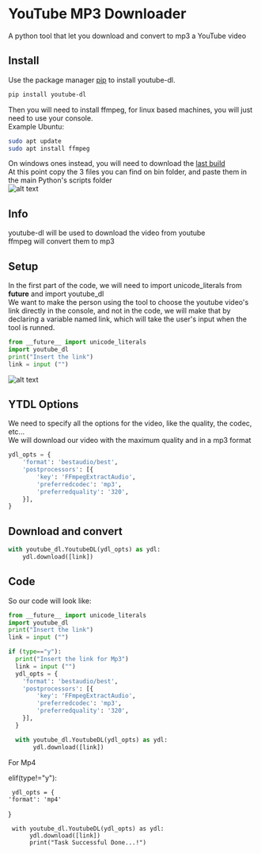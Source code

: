 # YouTube MP3 Downloader
A python tool that let you download and convert to mp3 a YouTube video

## Install
Use the package manager [pip](https://pip.pypa.io/en/stable/) to install youtube-dl.  
```bash
pip install youtube-dl
```
Then you will need to install ffmpeg, for linux based machines, you will just need to use your console.  
Example Ubuntu:  
```bash
sudo apt update
sudo apt install ffmpeg
```
On windows ones instead, you will need to download the [last build](https://ffmpeg.org/download.html#build-windows)  
At this point copy the 3 files you can find on bin folder, and paste them in the main Python's scripts folder  
![alt text](https://i.ibb.co/gmJZ1zC/aaaaaa.png)

## Info
youtube-dl will be used to download the video from youtube  
ffmpeg will convert them to mp3

## Setup
In the first part of the code, we will need to import unicode_literals from __future__ and import youtube_dl  
We want to make the person using the tool to choose the youtube video's link directly in the console, and not in the code, we will make that by declaring a variable named link, which will take the user's input when the tool is runned.
```python
from __future__ import unicode_literals
import youtube_dl
print("Insert the link")
link = input ("")
```
![alt text](https://i.ibb.co/Y2GqT3Q/Cattura.png)

## YTDL Options
We need to specify all the options for the video, like the quality, the codec, etc...  
We will download our video with the maximum quality and in a mp3 format  
```python
ydl_opts = {
    'format': 'bestaudio/best',
    'postprocessors': [{
        'key': 'FFmpegExtractAudio',
        'preferredcodec': 'mp3',
        'preferredquality': '320',
    }],
}
```

## Download and convert
```python
with youtube_dl.YoutubeDL(ydl_opts) as ydl:
    ydl.download([link])
```

## Code
So our code will look like:
```python
from __future__ import unicode_literals
import youtube_dl
print("Insert the link")
link = input ("")

if (type=="y"):
  print("Insert the link for Mp3")
  link = input ("")
  ydl_opts = {
    'format': 'bestaudio/best',
    'postprocessors': [{
        'key': 'FFmpegExtractAudio',
        'preferredcodec': 'mp3',
        'preferredquality': '320',
    }],
  }

  with youtube_dl.YoutubeDL(ydl_opts) as ydl:
       ydl.download([link])


```

For Mp4    



elif(type!="y"):
     
     ydl_opts = {
    'format': 'mp4'
   
   }
     
     with youtube_dl.YoutubeDL(ydl_opts) as ydl:
          ydl.download([link])
          print("Task Successful Done...!")
